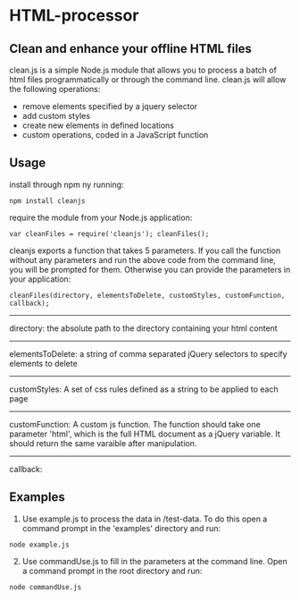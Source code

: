# HTML-processor

## Clean and enhance your offline HTML files

clean.js is a simple Node.js module that allows you to process a batch of html files programmatically or through the command line. clean.js will allow the following operations:

* remove elements specified by a jquery selector 
* add custom styles
* create new elements in defined locations
* custom operations, coded in a JavaScript function

## Usage

install through npm ny running:

`npm install cleanjs`

require the module from your Node.js application:

`var cleanFiles = require('cleanjs');
cleanFiles();`

cleanjs exports a function that takes 5 parameters. If you call the function without any parameters and run the above code from the command line, you will be prompted for them. Otherwise you can provide the parameters in your application:

`cleanFiles(directory, elementsToDelete, customStyles, customFunction, callback);`

---

directory: the absolute path to the directory containing your html content

---

elementsToDelete: a string of comma separated jQuery selectors to specify elements to delete

---

customStyles: A set of css rules defined as a string to be applied to each page

---

customFunction: A custom js function. The function should take one parameter 'html', which is the full HTML document as a jQuery variable. It should return the same varaible after manipulation.

--- 

callback: 



## Examples

1. Use example.js to process the data in /test-data. To do this open a command prompt in the 'examples' directory and run:

`node example.js`

2. Use commandUse.js to fill in the parameters at the command line. Open a command prompt in the root directory and run:

`node commandUse.js`
